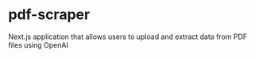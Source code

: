 # pdf-scraper
Next.js application that allows users to upload and extract data from PDF files using OpenAI
